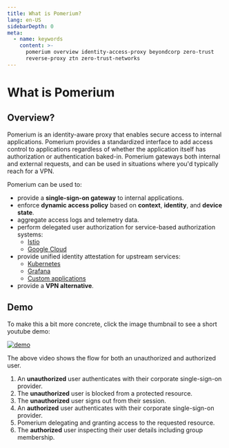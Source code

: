 ```yaml
---
title: What is Pomerium?
lang: en-US
sidebarDepth: 0
meta:
  - name: keywords
    content: >-
      pomerium overview identity-access-proxy beyondcorp zero-trust
      reverse-proxy ztn zero-trust-networks
---
```


# What is Pomerium

## Overview?

Pomerium is an identity-aware proxy that enables secure access to internal applications. Pomerium provides a standardized interface to add access control to applications regardless of whether the application itself has authorization or authentication baked-in. Pomerium gateways both internal and external requests, and can be used in situations where you'd typically reach for a VPN.

Pomerium can be used to:

- provide a **single-sign-on gateway** to internal applications.
- enforce **dynamic access policy** based on **context**, **identity**, and **device state**.
- aggregate access logs and telemetry data.
- perform delegated user authorization for service-based authorization systems:
  - [Istio](/guides/istio.md)
  - [Google Cloud](/guides/cloud-run.md)
- provide unified identity attestation for upstream services:
  - [Kubernetes](/guides/kubernetes.md)
  - [Grafana](/guides/istio.md#pomerium-configuration)
  - [Custom applications](/docs/topics/getting-users-identity.md)
- provide a **VPN alternative**.

## Demo

To make this a bit more concrete, click the image thumbnail to see a short youtube demo:

[![demo](https://img.youtube.com/vi/ddmrkvBSO60/0.jpg)](https://www.youtube.com/watch?v=ddmrkvBSO60 "Pomerium demo")

The above video shows the flow for both an unauthorized and authorized user.

1. An **unauthorized** user authenticates with their corporate single-sign-on provider.
2. The **unauthorized** user is blocked from a protected resource.
3. The **unauthorized** user signs out from their session.
4. An **authorized** user authenticates with their corporate single-sign-on provider.
5. Pomerium delegating and granting access to the requested resource.
6. The **authorized** user inspecting their user details including group membership.
